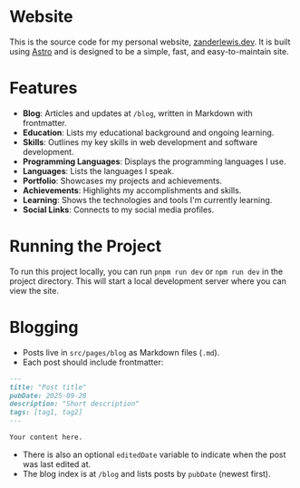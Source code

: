 # Website
This is the source code for my personal website, [zanderlewis.dev](https://zanderlewis.dev). It is built using [Astro](https://astro.build/) and is designed to be a simple, fast, and easy-to-maintain site.

# Features
- **Blog**: Articles and updates at `/blog`, written in Markdown with frontmatter.
- **Education**: Lists my educational background and ongoing learning.
- **Skills**: Outlines my key skills in web development and software development.
- **Programming Languages**: Displays the programming languages I use.
- **Languages**: Lists the languages I speak.
- **Portfolio**: Showcases my projects and achievements.
- **Achievements**: Highlights my accomplishments and skills.
- **Learning**: Shows the technologies and tools I'm currently learning.
- **Social Links**: Connects to my social media profiles.

# Running the Project
To run this project locally, you can run `pnpm run dev` or `npm run dev` in the project directory. This will start a local development server where you can view the site.

# Blogging
- Posts live in `src/pages/blog` as Markdown files (`.md`).
- Each post should include frontmatter:

```md
---
title: "Post title"
pubDate: 2025-09-28
description: "Short description"
tags: [tag1, tag2]
---

Your content here.
```

- There is also an optional `editedDate` variable to indicate when the post was last edited at.
- The blog index is at `/blog` and lists posts by `pubDate` (newest first).

